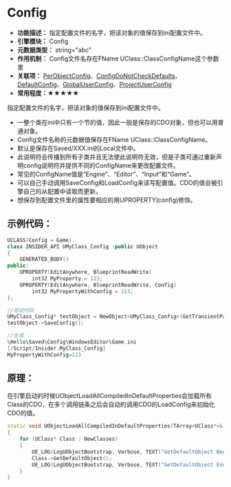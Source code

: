 # Config

- **功能描述：**  指定配置文件的名字，把该对象的值保存到ini配置文件中。
- **引擎模块：** Config
- **元数据类型：** string="abc"
- **作用机制：** Config文件名存在FName UClass::ClassConfigName这个参数里
- **关联项：** [PerObjectConfig](#Specifier_UCLASS_Config_PerObjectConfig)、[ConfigDoNotCheckDefaults](#Specifier_UCLASS_Config_ConfigDoNotCheckDefaults)、[DefaultConfig](#Specifier_UCLASS_Config_DefaultConfig)、[GlobalUserConfig](#Specifier_UCLASS_Config_GlobalUserConfig)、[ProjectUserConfig](#Specifier_UCLASS_Config_ProjectUserConfig)
- **常用程度：★★★★★**

指定配置文件的名字，把该对象的值保存到ini配置文件中。

- 一整个类在ini中只有一个节的值，因此一般是保存的CDO对象，但也可以用普通对象。
- Config文件名称的元数据值保存在FName UClass::ClassConfigName。
- 默认是保存在Saved/XXX.ini的Local文件中。
- 此说明符会传播到所有子类并且无法使此说明符无效，但是子类可通过重新声明config说明符并提供不同的ConfigName来更改配置文件。
- 常见的ConfigName值是“Engine”、“Editor”、“Input”和“Game”。
- 可以自己手动调用SaveConfig和LoadConfig来读写配置值。CDO的值会被引擎自己的从配置中读取而更新。
- 想保存到配置文件里的属性要相应的用UPROPERTY(config)修饰。

## 示例代码：

```cpp
UCLASS(Config = Game)
class INSIDER_API UMyClass_Config :public UObject
{
	GENERATED_BODY()
public:
	UPROPERTY(EditAnywhere, BlueprintReadWrite)
		int32 MyProperty = 123;
	UPROPERTY(EditAnywhere, BlueprintReadWrite, Config)
		int32 MyPropertyWithConfig = 123;
};

//测试代码
UMyClass_Config* testObject = NewObject<UMyClass_Config>(GetTransientPackage(),TEXT("testObject"));
testObject->SaveConfig();

//生成
\Hello\Saved\Config\WindowsEditor\Game.ini
[/Script/Insider.MyClass_Config]
MyPropertyWithConfig=123
```

## 原理：

在引擎启动的时候UObjectLoadAllCompiledInDefaultProperties会加载所有Class的CDO，在多个调用链条之后会自动的调用CDO的LoadConfig来初始化CDO的值。

```cpp
static void UObjectLoadAllCompiledInDefaultProperties(TArray<UClass*>& OutAllNewClasses)
{
	for (UClass* Class : NewClasses)
	{
		UE_LOG(LogUObjectBootstrap, Verbose, TEXT("GetDefaultObject Begin %s %s"), *Class->GetOutermost()->GetName(), *Class->GetName());
		Class->GetDefaultObject();
		UE_LOG(LogUObjectBootstrap, Verbose, TEXT("GetDefaultObject End %s %s"), *Class->GetOutermost()->GetName(), *Class->GetName());
	}
}
```